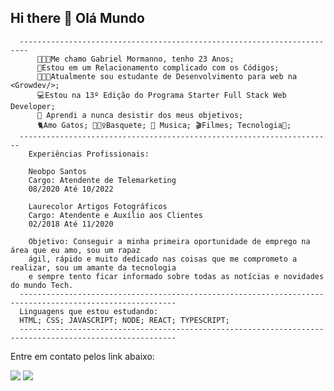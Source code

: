 ## Hi there 👋 Olá Mundo

      ------------------------------------------------------------------------
          👩🏽‍🦲Me chamo Gabriel Mormanno, tenho 23 Anos;
          💖Estou em um Relacionamento complicado com os Códigos;
          👩🏽‍💻Atualmente sou estudante de Desenvolvimento para web na <Growdev/>;
          💻Estou na 13º Edição do Programa Starter Full Stack Web Developer;
          🎈 Aprendi a nunca desistir dos meus objetivos;
          🐈‍Amo Gatos; ⛹🏽‍♀️Basquete; 🎵 Musica; 🎬Filmes; Tecnologia🧡;
      ----------------------------------------------------------------------
        Experiências Profissionais:
        
        Neobpo Santos
        Cargo: Atendente de Telemarketing
        08/2020 Até 10/2022
        
        Laurecolor Artigos Fotográficos
        Cargo: Atendente e Auxílio aos Clientes
        02/2018 Até 11/2020
        
        Objetivo: Conseguir a minha primeira oportunidade de emprego na área que eu amo, sou um rapaz
        ágil, rápido e muito dedicado nas coisas que me comprometo a realizar, sou um amante da tecnologia
        e sempre tento ficar informado sobre todas as notícias e novidades do mundo Tech.
      ---------------------------------------------------------------------------------------------------------
      Linguagens que estou estudando:
      HTML; CSS; JAVASCRIPT; NODE; REACT; TYPESCRIPT; 
      ---------------------------------------------------------------------------------------------------------
      
Entre em contato pelos link abaixo:

<div>

  <a href="https://instagram.com/gabrielmormanno" target="_blank"><img src="https://img.shields.io/badge/-Instagram-%23E4405F?style=for-the-badge&logo=instagram&logoColor=white" target="_blank"></a>
  <a href="https://www.linkedin.com/in/gabriel-mormanno-5b8a15211/" target="_blank"><img src="https://img.shields.io/badge/-LinkedIn-%230077B5?style=for-the-badge&logo=linkedin&logoColor=white" target="_blank"></a>

</div>
